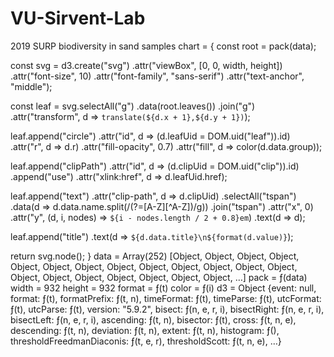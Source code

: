 # VU-Sirvent-Lab
2019 SURP biodiversity in sand samples
chart = {
  const root = pack(data);
  
  const svg = d3.create("svg")
      .attr("viewBox", [0, 0, width, height])
      .attr("font-size", 10)
      .attr("font-family", "sans-serif")
      .attr("text-anchor", "middle");

  const leaf = svg.selectAll("g")
    .data(root.leaves())
    .join("g")
      .attr("transform", d => `translate(${d.x + 1},${d.y + 1})`);

  leaf.append("circle")
      .attr("id", d => (d.leafUid = DOM.uid("leaf")).id)
      .attr("r", d => d.r)
      .attr("fill-opacity", 0.7)
      .attr("fill", d => color(d.data.group));

  leaf.append("clipPath")
      .attr("id", d => (d.clipUid = DOM.uid("clip")).id)
    .append("use")
      .attr("xlink:href", d => d.leafUid.href);

  leaf.append("text")
      .attr("clip-path", d => d.clipUid)
    .selectAll("tspan")
    .data(d => d.data.name.split(/(?=[A-Z][^A-Z])/g))
    .join("tspan")
      .attr("x", 0)
      .attr("y", (d, i, nodes) => `${i - nodes.length / 2 + 0.8}em`)
      .text(d => d);

  leaf.append("title")
      .text(d => `${d.data.title}\n${format(d.value)}`);
    
  return svg.node();
}
data = Array(252) [Object, Object, Object, Object, Object, Object, Object, Object, Object, Object, Object, Object, Object, Object, Object, Object, Object, Object, Object, Object, …]
pack = ƒ(data)
width = 932
height = 932
format = ƒ(t)
color = ƒ(i)
d3 = Object {event: null, format: ƒ(t), formatPrefix: ƒ(t, n), timeFormat: ƒ(t), timeParse: ƒ(t), utcFormat: ƒ(t), utcParse: ƒ(t), version: "5.9.2", bisect: ƒ(n, e, r, i), bisectRight: ƒ(n, e, r, i), bisectLeft: ƒ(n, e, r, i), ascending: ƒ(t, n), bisector: ƒ(t), cross: ƒ(t, n, e), descending: ƒ(t, n), deviation: ƒ(t, n), extent: ƒ(t, n), histogram: ƒ(), thresholdFreedmanDiaconis: ƒ(t, e, r), thresholdScott: ƒ(t, n, e), …}
